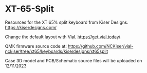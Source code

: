 # XT-65-Split
Resources for the XT 65% split keyboard from Kiser Designs. https://kiserdesigns.com/

Change the default layout with Vial. https://get.vial.today/

QMK firmware source code at: https://github.com/NCKiser/vial-nckiser/tree/xt65/keyboards/kiserdesigns/xt65split

Case 3D model and PCB/Schematic source files will be uploaded on 12/11/2023
